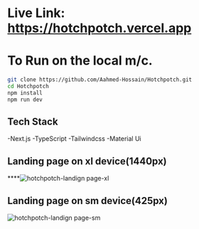 # Live Link: https://hotchpotch.vercel.app

# To Run on the local m/c.
```bash
git clone https://github.com/Aahmed-Hossain/Hotchpotch.git
cd Hotchpotch
npm install
npm run dev
```
## Tech Stack
-Next.js
-TypeScript
-Tailwindcss
-Material Ui

## Landing page on xl device(1440px)
****![hotchpotch-landign page-xl](https://github.com/Aahmed-Hossain/Hotchpotch/assets/138388233/dca96d07-fbac-4ad8-9934-23f48e9109e0)

## Landing page on sm device(425px)

![hotchpotch-landign page-sm](https://github.com/Aahmed-Hossain/Hotchpotch/assets/138388233/6213ee56-f03d-4577-b9d0-52375deffffa)
